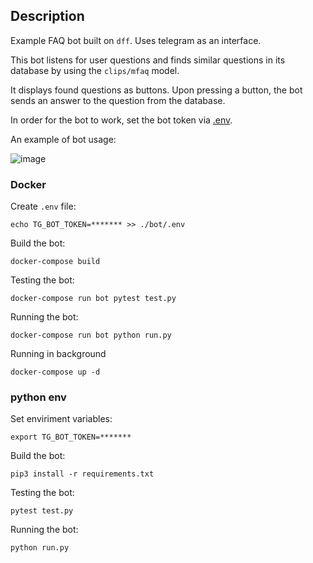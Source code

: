 ## Description

Example FAQ bot built on `dff`. Uses telegram as an interface.

This bot listens for user questions and finds similar questions in its database by using the `clips/mfaq` model.

It displays found questions as buttons. Upon pressing a button, the bot sends an answer to the question from the database.

In order for the bot to work, set the bot token via [.env](.env).

An example of bot usage:

![image](https://user-images.githubusercontent.com/61429541/219064505-20e67950-cb88-4cff-afa5-7ce608e1282c.png)

### Docker
Create `.env` file:
```
echo TG_BOT_TOKEN=******* >> ./bot/.env
```

Build the bot:
```commandline
docker-compose build
```
Testing the bot:
```commandline
docker-compose run bot pytest test.py
```

Running the bot:
```commandline
docker-compose run bot python run.py
```

Running in background
```commandline
docker-compose up -d
```
### python env
Set enviriment variables:
```
export TG_BOT_TOKEN=*******
```

Build the bot:
```commandline
pip3 install -r requirements.txt
```
Testing the bot:
```commandline
pytest test.py
```

Running the bot:
```commandline
python run.py
```